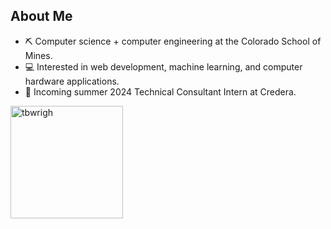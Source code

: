 ## About Me
- ⛏️ Computer science + computer engineering at the Colorado School of Mines.
- 💻 Interested in web development, machine learning, and computer hardware applications.
- 🚀 Incoming summer 2024 Technical Consultant Intern at Credera.

<img align="left" height="180vh" src="https://github-readme-stats-sigma-five.vercel.app/api/top-langs?username=tbwrigh&show_icons=true&locale=en&layout=compact&theme=tokyonight" alt="tbwrigh" />
